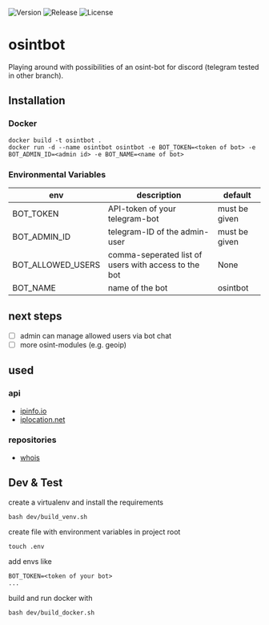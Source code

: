 ![Version](https://img.shields.io/badge/Version-0.1.3-blue.svg)
![Release](https://img.shields.io/badge/Release-Alpha-red.svg)
![License](https://img.shields.io/badge/License-MIT-yellow.svg)

# osintbot
Playing around with possibilities of an osint-bot for discord (telegram tested in other branch).

## Installation

### Docker

```
docker build -t osintbot .
docker run -d --name osintbot osintbot -e BOT_TOKEN=<token of bot> -e BOT_ADMIN_ID=<admin id> -e BOT_NAME=<name of bot>
```

### Environmental Variables

| env               | description                                          | default       |
|-------------------|------------------------------------------------------|---------------|
| BOT_TOKEN         | API-token of your telegram-bot                       | must be given |
| BOT_ADMIN_ID      | telegram-ID of the admin-user                        | must be given |
| BOT_ALLOWED_USERS | comma-seperated list of users with access to the bot | None          |
| BOT_NAME          | name of the bot                                      | osintbot      |

## next steps

- [ ] admin can manage allowed users via bot chat
- [ ] more osint-modules (e.g. geoip)

## used

### api

- [ipinfo.io](https://ipinfo.io/)
- [iplocation.net](https://iplocation.net/)

### repositories

- [whois](https://github.com/rfc1036/whois)

## Dev & Test

create a virtualenv and install the requirements

```
bash dev/build_venv.sh
```

create file with environment variables in project root

```
touch .env
```

add envs like

```
BOT_TOKEN=<token of your bot>
...
```

build and run docker with

```
bash dev/build_docker.sh
```
